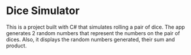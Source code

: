 # Dice Simulator 
This is a project built with C# that simulates rolling a pair of dice. The app generates 2 random numbers that represent the numbers on the pair of dices.
Also, it displays the random numbers generated, their sum and product.
